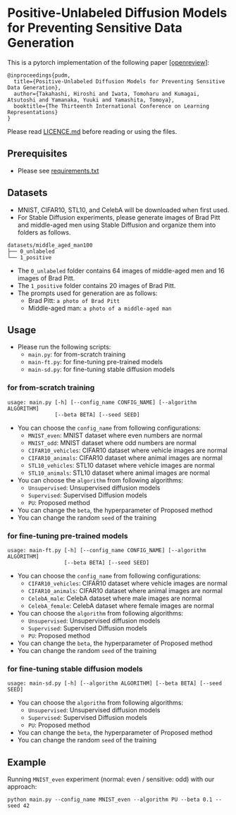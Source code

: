 # Positive-Unlabeled Diffusion Models for Preventing Sensitive Data Generation
This is a pytorch implementation of the following paper [[openreview]](https://openreview.net/forum?id=jKcZ4hF4s5):
```
@inproceedings{pudm,
  title={Positive-Unlabeled Diffusion Models for Preventing Sensitive Data Generation},
  author={Takahashi, Hiroshi and Iwata, Tomoharu and Kumagai, Atsutoshi and Yamanaka, Yuuki and Yamashita, Tomoya},
  booktitle={The Thirteenth International Conference on Learning Representations}
}
```
Please read [LICENCE.md](LICENCE.md) before reading or using the files.


## Prerequisites
- Please see [requirements.txt](requirements.txt)


## Datasets
- MNIST, CIFAR10, STL10, and CelebA will be downloaded when first used.
- For Stable Diffusion experiments, please generate images of Brad Pitt and middle-aged men using Stable Diffusion and organize them into folders as follows.
```
datasets/middle_aged_man100
├── 0_unlabeled
└── 1_positive
```
- The `0_unlabeled` folder contains 64 images of middle-aged men and 16 images of Brad Pitt.
- The `1_positive` folder contains 20 images of Brad Pitt.
- The prompts used for generation are as follows:
  - Brad Pitt: `a photo of Brad Pitt`
  - Middle-aged man: `a photo of a middle-aged man`


## Usage
- Please run the following scripts:
  - `main.py`: for from-scratch training
  - `main-ft.py`: for fine-tuning pre-trained models
  - `main-sd.py`: for fine-tuning stable diffusion models


### for from-scratch training
```
usage: main.py [-h] [--config_name CONFIG_NAME] [--algorithm ALGORITHM]
               [--beta BETA] [--seed SEED]
```
- You can choose the `config_name` from following configurations: 
  - `MNIST_even`: MNIST dataset where even numbers are normal
  - `MNIST_odd`: MNIST dataset where odd numbers are normal
  - `CIFAR10_vehicles`: CIFAR10 dataset where vehicle images are normal
  - `CIFAR10_animals`: CIFAR10 dataset where animal images are normal
  - `STL10_vehicles`: STL10 dataset where vehicle images are normal
  - `STL10_animals`: STL10 dataset where animal images are normal
- You can choose the `algorithm` from following algorithms:
  - `Unsupervised`: Unsupervised diffusion models
  - `Supervised`: Supervised Diffusion models
  - `PU`: Proposed method
- You can change the `beta`, the hyperparameter of Proposed method
- You can change the random `seed` of the training


### for fine-tuning pre-trained models
```
usage: main-ft.py [-h] [--config_name CONFIG_NAME] [--algorithm ALGORITHM]
                  [--beta BETA] [--seed SEED]
```
- You can choose the `config_name` from following configurations: 
  - `CIFAR10_vehicles`: CIFAR10 dataset where vehicle images are normal
  - `CIFAR10_animals`: CIFAR10 dataset where animal images are normal
  - `CelebA_male`: CelebA dataset where male images are normal
  - `CelebA_female`: CelebA dataset where female images are normal
- You can choose the `algorithm` from following algorithms:
  - `Unsupervised`: Unsupervised diffusion models
  - `Supervised`: Supervised Diffusion models
  - `PU`: Proposed method
- You can change the `beta`, the hyperparameter of Proposed method
- You can change the random `seed` of the training


### for fine-tuning stable diffusion models
```
usage: main-sd.py [-h] [--algorithm ALGORITHM] [--beta BETA] [--seed SEED]
```
- You can choose the `algorithm` from following algorithms:
  - `Unsupervised`: Unsupervised diffusion models
  - `Supervised`: Supervised Diffusion models
  - `PU`: Proposed method
- You can change the `beta`, the hyperparameter of Proposed method
- You can change the random `seed` of the training


## Example
Running `MNIST_even` experiment (normal: even / sensitive: odd) with our approach:
```
python main.py --config_name MNIST_even --algorithm PU --beta 0.1 --seed 42
```
